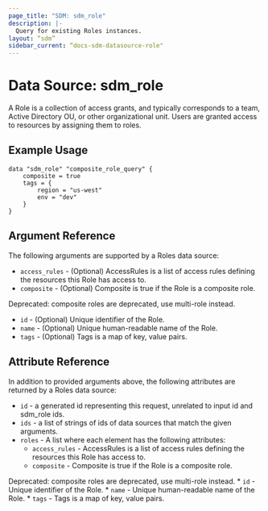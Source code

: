 ```yaml
---
page_title: "SDM: sdm_role"
description: |-
  Query for existing Roles instances.
layout: “sdm”
sidebar_current: “docs-sdm-datasource-role"
---
```

# Data Source: sdm_role

A Role is a collection of access grants, and typically corresponds to a team, Active Directory OU, or other organizational unit. Users are granted access to resources by assigning them to roles.
## Example Usage

```hcl
data "sdm_role" "composite_role_query" {
    composite = true
    tags = {
        region = "us-west"
        env = "dev"
    }    
}
```
## Argument Reference
The following arguments are supported by a Roles data source:
* `access_rules` - (Optional) AccessRules is a list of access rules defining the resources this Role has access to.
* `composite` - (Optional) Composite is true if the Role is a composite role.

 Deprecated: composite roles are deprecated, use multi-role instead.
* `id` - (Optional) Unique identifier of the Role.
* `name` - (Optional) Unique human-readable name of the Role.
* `tags` - (Optional) Tags is a map of key, value pairs.
## Attribute Reference
In addition to provided arguments above, the following attributes are returned by a Roles data source:
* `id` - a generated id representing this request, unrelated to input id and sdm_role ids.
* `ids` - a list of strings of ids of data sources that match the given arguments.
* `roles` - A list where each element has the following attributes:
	* `access_rules` - AccessRules is a list of access rules defining the resources this Role has access to.
	* `composite` - Composite is true if the Role is a composite role.

 Deprecated: composite roles are deprecated, use multi-role instead.
	* `id` - Unique identifier of the Role.
	* `name` - Unique human-readable name of the Role.
	* `tags` - Tags is a map of key, value pairs.
